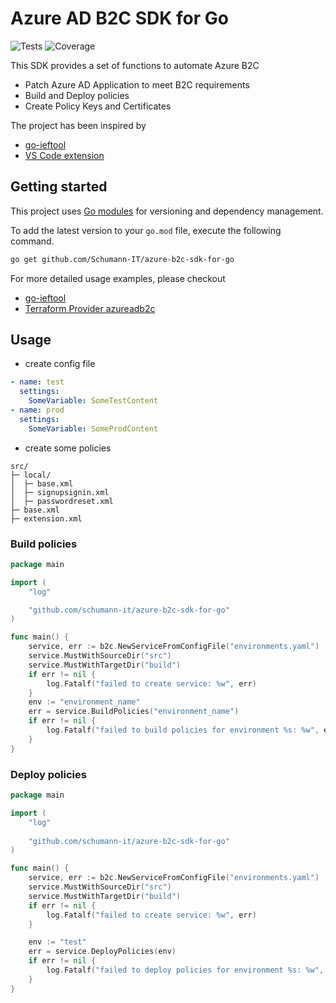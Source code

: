 # Azure AD B2C SDK for Go

![Tests](https://github.com/Schumann-IT/azure-b2c-sdk-for-go/actions/workflows/test.yml/badge.svg)
![Coverage](https://img.shields.io/badge/Coverage-73.8%25-brightgreen)

This SDK provides a set of functions to automate Azure B2C

* Patch Azure AD Application to meet B2C requirements
* Build and Deploy policies
* Create Policy Keys and Certificates

The project has been inspired by

* [go-ieftool](https://github.com/judedaryl/go-ieftool)
* [VS Code extension](https://github.com/azure-ad-b2c/vscode-extension)

## Getting started

This project uses [Go modules](https://github.com/golang/go/wiki/Modules) for versioning and dependency management.

To add the latest version to your `go.mod` file, execute the following command.

```bash
go get github.com/Schumann-IT/azure-b2c-sdk-for-go
```

For more detailed usage examples, please checkout

- [go-ieftool](https://github.com/Schumann-IT/go-ieftool)
- [Terraform Provider azureadb2c](https://github.com/Schumann-IT/terraform-provider-azureadb2c)

## Usage

* create config file

```yaml
- name: test
  settings:
    SomeVariable: SomeTestContent 
- name: prod
  settings:
    SomeVariable: SomeProdContent 
```

* create some policies

```pre
src/
├─ local/
│  ├─ base.xml 
│  ├─ signupsignin.xml 
│  ├─ passwordreset.xml
├─ base.xml 
├─ extension.xml 

```

### Build policies

```go
package main

import (
	"log"

	"github.com/schumann-it/azure-b2c-sdk-for-go"
)

func main() {
	service, err := b2c.NewServiceFromConfigFile("environments.yaml")
	service.MustWithSourceDir("src")
	service.MustWithTargetDir("build")
	if err != nil {
		log.Fatalf("failed to create service: %w", err)
	}
	env := "environment_name"
	err = service.BuildPolicies("environment_name")
	if err != nil {
		log.Fatalf("failed to build policies for environment %s: %w", env, err)
	}
}
```

### Deploy policies

```go
package main

import (
	"log"
	
	"github.com/schumann-it/azure-b2c-sdk-for-go"
)

func main() {
    service, err := b2c.NewServiceFromConfigFile("environments.yaml")
	service.MustWithSourceDir("src")
	service.MustWithTargetDir("build")
    if err != nil {
		log.Fatalf("failed to create service: %w", err)
    }

	env := "test"
    err = service.DeployPolicies(env)
    if err != nil {
		log.Fatalf("failed to deploy policies for environment %s: %w", env, err)
    }
}
```
